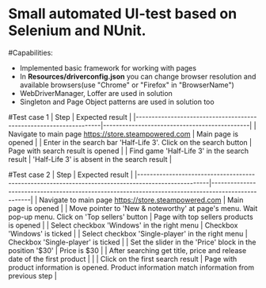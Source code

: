 # Small automated UI-test based on Selenium and NUnit. 

#Capabilities:
* Implemented basic framework for working with pages
* In **Resources/driverconfig.json** you can change browser resolution and available browsers(use "Chrome" or "Firefox" in "BrowserName")
* WebDriverManager, Loffer are used in solution
* Singleton and Page Object patterns are used in solution too

#Test case 1
| Step                                                              | Expected result                              |
|-------------------------------------------------------------------|----------------------------------------------|
| Navigate to main page https://store.steampowered.com              | Main page is opened                          |
| Enter in the search bar 'Half-Life 3'. Click on the search button | Page with search result is opened            |
| Find game 'Half-Life 3' in the search result                      | 'Half-Life 3' is absent in the search result |

#Test case 2
| Step                                                                                               | Expected result                                                                                   |
|----------------------------------------------------------------------------------------------------|---------------------------------------------------------------------------------------------------|
| Navigate to main page https://store.steampowered.com                                               | Main page is opened                                                                               |
| Move pointer to 'New & noteworthy' at page's menu. Wait pop-up menu. Click on 'Top sellers' button | Page with top sellers products is opened                                                          |
| Select checkbox 'Windows' in the right menu                                                        | Checkbox 'Windows' is ticked                                                                      |
| Select checkbox 'Single-player' in the right menu                                                  | Checkbox 'Single-player' is ticked                                                                |
| Set the slider in the 'Price' block in the position '$30'                                          | Price is $30                                                                                      |
| After searching get title, price and release date of the first product                             |                                                                                                   |
| Click on the first search result                                                                   | Page with product information is opened. Product information match information from previous step |